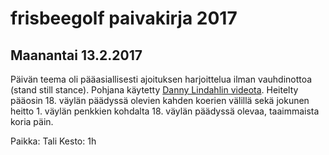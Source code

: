 # frisbeegolf paivakirja 2017

## Maanantai 13.2.2017

Päivän teema oli pääasiallisesti ajoituksen harjoittelua ilman vauhdinottoa (stand still stance). Pohjana käytetty [Danny Lindahlin videota](https://www.youtube.com/watch?v=VUcp03O7XMY "How to fix upper body timing!"). Heitelty pääosin 18. väylän päädyssä olevien kahden koerien välillä sekä jokunen heitto 1. väylän penkkien kohdalta 18. väylän päädyssä olevaa, taaimmaista koria päin.

Paikka: Tali
Kesto: 1h

